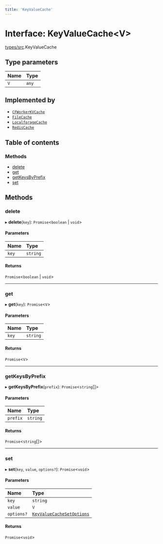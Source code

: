 ```yaml
---
title: 'KeyValueCache'
---
```


# Interface: KeyValueCache<V\>

[types/src](../modules/types_src).KeyValueCache

## Type parameters

| Name | Type |
| :------ | :------ |
| `V` | `any` |

## Implemented by

- [`CFWorkerKVCache`](/docs/api/classes/cache_cfw_kv_src.CFWorkerKVCache)
- [`FileCache`](/docs/api/classes/cache_file_src.FileCache)
- [`LocalforageCache`](/docs/api/classes/cache_localforage_src.LocalforageCache)
- [`RedisCache`](/docs/api/classes/cache_redis_src.RedisCache)

## Table of contents

### Methods

- [delete](types_src.KeyValueCache#delete)
- [get](types_src.KeyValueCache#get)
- [getKeysByPrefix](types_src.KeyValueCache#getkeysbyprefix)
- [set](types_src.KeyValueCache#set)

## Methods

### delete

▸ **delete**(`key`): `Promise`<`boolean` \| `void`\>

#### Parameters

| Name | Type |
| :------ | :------ |
| `key` | `string` |

#### Returns

`Promise`<`boolean` \| `void`\>

___

### get

▸ **get**(`key`): `Promise`<`V`\>

#### Parameters

| Name | Type |
| :------ | :------ |
| `key` | `string` |

#### Returns

`Promise`<`V`\>

___

### getKeysByPrefix

▸ **getKeysByPrefix**(`prefix`): `Promise`<`string`[]\>

#### Parameters

| Name | Type |
| :------ | :------ |
| `prefix` | `string` |

#### Returns

`Promise`<`string`[]\>

___

### set

▸ **set**(`key`, `value`, `options?`): `Promise`<`void`\>

#### Parameters

| Name | Type |
| :------ | :------ |
| `key` | `string` |
| `value` | `V` |
| `options?` | [`KeyValueCacheSetOptions`](types_src.KeyValueCacheSetOptions) |

#### Returns

`Promise`<`void`\>
